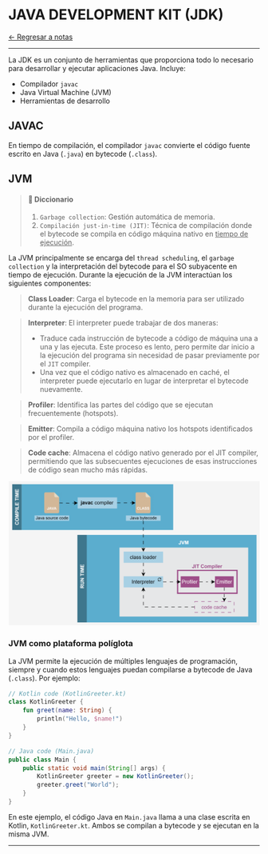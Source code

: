 # JAVA DEVELOPMENT KIT (JDK)

[← Regresar a notas](../../README.md) <br>

---

La JDK es un conjunto de herramientas que proporciona todo lo necesario para desarrollar y ejecutar aplicaciones Java.
Incluye:

- Compilador `javac`
- Java Virtual Machine (JVM)
- Herramientas de desarrollo

## JAVAC
En tiempo de compilación, el compilador `javac` convierte el código fuente escrito en Java (`.java`) en bytecode (`.class`).

## JVM

> #### 🔎 Diccionario
> 1. `Garbage collection`: Gestión automática de memoria.
> 2. `Compilación just-in-time (JIT)`: Técnica de compilación donde el bytecode se compila en código máquina nativo en <u>tiempo de ejecución</u>.

La JVM principalmente se encarga del `thread scheduling`, el `garbage collection` y la interpretación del bytecode para el SO subyacente en tiempo de ejecución.
Durante la ejecución de la JVM interactúan los siguientes componentes:

> **Class Loader**: Carga el bytecode en la memoria para ser utilizado durante la ejecución del programa.

> **Interpreter**: El interpreter puede trabajar de dos maneras:
>   - Traduce cada instrucción de bytecode a código de máquina una a una y las ejecuta. Este proceso es lento, pero permite dar inicio a la ejecución del programa sin necesidad de pasar previamente por el `JIT` compiler.
>   - Una vez que el código nativo es almacenado en caché, el interpreter puede ejecutarlo en lugar de interpretar el bytecode nuevamente.

> **Profiler**: Identifica las partes del código que se ejecutan frecuentemente (hotspots).
 
> **Emitter**: Compila a código máquina nativo los hotspots identificados por el profiler.

> **Code cache**: Almacena el código nativo generado por el JIT compiler, permitiendo que las subsecuentes ejecuciones de 
> esas instrucciones de código sean mucho más rápidas.

![JDK](./resources/jdk.svg)

### JVM como plataforma políglota
La JVM permite la ejecución de múltiples lenguajes de programación, siempre y cuando estos lenguajes puedan compilarse a bytecode de Java (`.class`).
Por ejemplo:

```kotlin
// Kotlin code (KotlinGreeter.kt)
class KotlinGreeter {
    fun greet(name: String) {
        println("Hello, $name!")
    }
}
```

```java
// Java code (Main.java)
public class Main {
    public static void main(String[] args) {
        KotlinGreeter greeter = new KotlinGreeter();
        greeter.greet("World");
    }
}
```

En este ejemplo, el código Java en `Main.java` llama a una clase escrita en Kotlin, `KotlinGreeter.kt`. Ambos se compilan a bytecode y se ejecutan en la misma JVM.

---